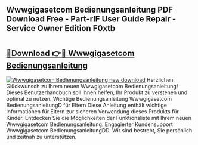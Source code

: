 ## Wwwgigasetcom Bedienungsanleitung PDF Download Free - Part-rlF User Guide Repair - Service Owner Edition F0xtb

# <h2><a href="http://df4s8pj.blite.top/?on=Wwwgigasetcom+Bedienungsanleitung">🔗Download 👉🔴 Wwwgigasetcom Bedienungsanleitung</a></h2>

[![Wwwgigasetcom Bedienungsanleitung new download](https://i.imgur.com/lujVjoI.png)](http://df4s8pj.blite.top/?on=Wwwgigasetcom+Bedienungsanleitung)
Herzlichen Glückwunsch zu Ihrem neuen Wwwgigasetcom Bedienungsanleitung! Dieses Benutzerhandbuch soll Ihnen helfen, Ihr Produkt zu verstehen und optimal zu nutzen. Wichtige Bedienungsanleitung Wwwgigasetcom BedienungsanleitungD für Eltern Diese Anleitung enthält wichtige Informationen für Eltern zur sicheren Verwendung dieses Produkts für Kinder. Entdecken Sie die Möglichkeiten der Funktionsliste mit Ihrem neuen Wwwgigasetcom Bedienungsanleitung. Engagierter Kundensupport Wwwgigasetcom BedienungsanleitungDD. Wir sind bestrebt, Sie persönlich und zeitnah zu unterstützen.
